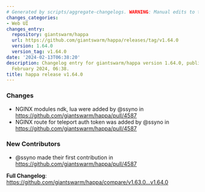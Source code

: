 ```yaml
---
# Generated by scripts/aggregate-changelogs. WARNING: Manual edits to this files will be overwritten.
changes_categories:
- Web UI
changes_entry:
  repository: giantswarm/happa
  url: https://github.com/giantswarm/happa/releases/tag/v1.64.0
  version: 1.64.0
  version_tag: v1.64.0
date: '2024-02-13T06:38:20'
description: Changelog entry for giantswarm/happa version 1.64.0, published on 13
  February 2024, 06:38.
title: happa release v1.64.0
---
```


<!-- Release notes generated using configuration in .github/release.yml at main -->

### Changes
* NGINX modules ndk, lua were added  by @ssyno in https://github.com/giantswarm/happa/pull/4587
* NGINX route for teleport auth token was added by @ssyno in https://github.com/giantswarm/happa/pull/4587

### New Contributors
* @ssyno made their first contribution in https://github.com/giantswarm/happa/pull/4587

**Full Changelog**: https://github.com/giantswarm/happa/compare/v1.63.0...v1.64.0
